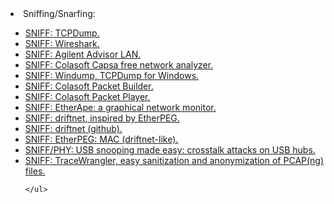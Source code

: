 <html>
<body>
<li>Sniffing/Snarfing:</li>
	<ul>
		<li><a href="http://www.tcpdump.org">SNIFF: TCPDump.</a></li>
		<li><a href="http://www.wireshark.org">SNIFF: Wireshark.</a></li>
		<li><a href="http://www.agilent.com">SNIFF: Agilent Advisor LAN.</a></li>
		<li><a href="http://www.colasoft.com/capsa-free/">SNIFF: Colasoft Capsa free network analyzer.</a></li>
		<li><a href="http://www.winpcap.org/windump/">SNIFF: Windump, TCPDump for Windows.</a></li>
		<li><a href="http://www.colasoft.com/packet_builder/">SNIFF: Colasoft Packet Builder.</a></li>
		<li><a href="http://www.colasoft.com/packet_player/">SNIFF: Colasoft Packet Player.</a></li>
		<li><a href="http://etherape.sourceforge.net/">SNIFF: EtherApe: a graphical network monitor.</a></li>
		<li><a href="http://www.ex-parrot.com/~chris/driftnet/">SNIFF: driftnet, inspired by EtherPEG.</a></li>
		<li><a href="https://github.com/deiv/driftnet">SNIFF: driftnet (github).</a></li>
		<li><a href="http://www.etherpeg.org/">SNIFF: EtherPEG: MAC (driftnet-like).</a></li>
		<li><a href="http://autoidlab.cs.adelaide.edu.au/sites/default/files/publications/papers/camera.pdf">SNIFF/PHY: USB snooping made easy: crosstalk attacks on USB hubs.</a></li>
		<li><a href="https://www.tracewrangler.com/">SNIFF: TraceWrangler, easy sanitization and anonymization of PCAP(ng) files.</a></li>

	</ul>
  </body>
  </html>
